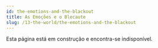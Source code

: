 ```yaml
---
id: the-emotions-and-the-blackout
title: As Emoções e o Blecaute
slug: /13-the-world/the-emotions-and-the-blackout
---
```


Esta página está em construção e encontra-se indisponível.
